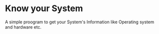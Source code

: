 # Know your System

A simple proogram to get your System's Information like Operating system and hardware etc.
